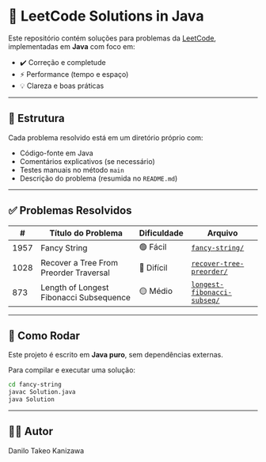 # 🧠 LeetCode Solutions in Java

Este repositório contém soluções para problemas da [LeetCode](https://leetcode.com/), implementadas em **Java** com foco em:

- ✔️ Correção e completude
- ⚡ Performance (tempo e espaço)
- 💡 Clareza e boas práticas

---

## 📁 Estrutura

Cada problema resolvido está em um diretório próprio com:

- Código-fonte em Java
- Comentários explicativos (se necessário)
- Testes manuais no método `main`
- Descrição do problema (resumida no `README.md`)


---

## ✅ Problemas Resolvidos

| #    | Título do Problema                       | Dificuldade | Arquivo |
|------|------------------------------------------|-------------|---------|
| 1957 | Fancy String                             | 🟢 Fácil     | [`fancy-string/`](https://github.com/DaniloTakeo/leetcode_solutions/blob/main/solutions/src/main/java/problem_1957/Solution2.java) |
| 1028 | Recover a Tree From Preorder Traversal   | 🔴 Difícil   | [`recover-tree-preorder/`](https://github.com/DaniloTakeo/leetcode_solutions/blob/main/solutions/src/main/java/problem_1028/Solution2.java) |
| 873  | Length of Longest Fibonacci Subsequence  | 🟡 Médio     | [`longest-fibonacci-subseq/`](https://github.com/DaniloTakeo/leetcode_solutions/blob/main/solutions/src/main/java/problem_873/Solution2.java) |

---

## 📌 Como Rodar

Este projeto é escrito em **Java puro**, sem dependências externas.

Para compilar e executar uma solução:

```bash
cd fancy-string
javac Solution.java
java Solution
```

---

## 👨‍💻 Autor
Danilo Takeo Kanizawa

